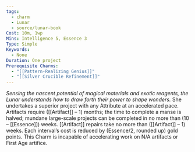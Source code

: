 ```yaml
---
tags:
  - charm
  - Lunar
  - source/lunar-book
Cost: 10m, 1wp
Mins: Intelligence 5, Essence 3
Type: Simple
Keywords:
  - None
Duration: One project
Prerequisite Charms:
  - "[[Pattern-Realizing Genius]]"
  - "[[Silver Crucible Refinement]]"
---
```

*Sensing the nascent potential of magical materials and exotic reagents, the Lunar understands how to draw forth their power to shape wonders.*
She undertakes a superior project with any Attribute at an accelerated pace. Artifacts require ([[Artifact]] – 1) months; the time to complete a manse is halved; mundane large-scale projects can be completed in no more than (10 – [[Essence]]) weeks. [[Artifact]] repairs take no more than ([[Artifact]] – 1) weeks. Each interval’s cost is reduced by (Essence/2, rounded up) gold points. This Charm is incapable of accelerating work on N/A artifacts or First Age artifice.